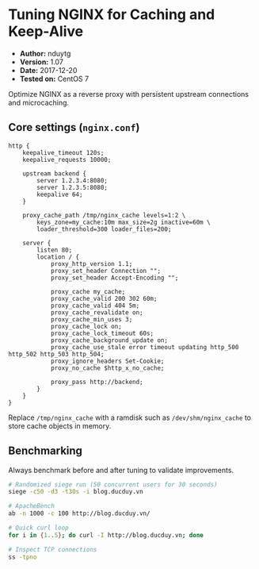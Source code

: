# Tuning NGINX for Caching and Keep-Alive

- **Author:** nduytg
- **Version:** 1.07
- **Date:** 2017-12-20
- **Tested on:** CentOS 7

Optimize NGINX as a reverse proxy with persistent upstream connections and
microcaching.

## Core settings (`nginx.conf`)

```nginx
http {
    keepalive_timeout 120s;
    keepalive_requests 10000;

    upstream backend {
        server 1.2.3.4:8080;
        server 1.2.3.5:8080;
        keepalive 64;
    }

    proxy_cache_path /tmp/nginx_cache levels=1:2 \
        keys_zone=my_cache:10m max_size=2g inactive=60m \
        loader_threshold=300 loader_files=200;

    server {
        listen 80;
        location / {
            proxy_http_version 1.1;
            proxy_set_header Connection "";
            proxy_set_header Accept-Encoding "";

            proxy_cache my_cache;
            proxy_cache_valid 200 302 60m;
            proxy_cache_valid 404 5m;
            proxy_cache_revalidate on;
            proxy_cache_min_uses 3;
            proxy_cache_lock on;
            proxy_cache_lock_timeout 60s;
            proxy_cache_background_update on;
            proxy_cache_use_stale error timeout updating http_500 http_502 http_503 http_504;
            proxy_ignore_headers Set-Cookie;
            proxy_no_cache $http_x_no_cache;

            proxy_pass http://backend;
        }
    }
}
```

Replace `/tmp/nginx_cache` with a ramdisk such as `/dev/shm/nginx_cache` to store
cache objects in memory.

## Benchmarking

Always benchmark before and after tuning to validate improvements.

```bash
# Randomized siege run (50 concurrent users for 30 seconds)
siege -c50 -d3 -t30s -i blog.ducduy.vn

# ApacheBench
ab -n 1000 -c 100 http://blog.ducduy.vn/

# Quick curl loop
for i in {1..5}; do curl -I http://blog.ducduy.vn; done

# Inspect TCP connections
ss -tpno
```
